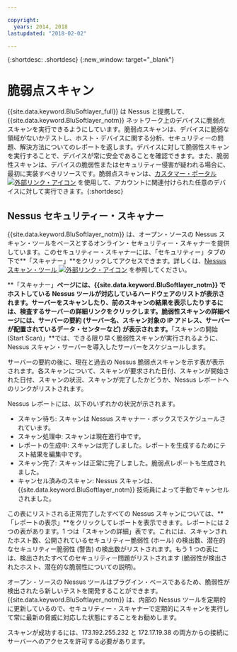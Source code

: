 ```yaml
---

copyright:
  years: 2014, 2018
lastupdated: "2018-02-02"

---
```


{:shortdesc: .shortdesc}
{:new_window: target="_blank"}

# 脆弱点スキャン
{{site.data.keyword.BluSoftlayer_full}} は Nessus と提携して、{{site.data.keyword.BluSoftlayer_notm}} ネットワーク上のデバイスに脆弱点スキャンを実行できるようにしています。脆弱点スキャンは、デバイスに脆弱な領域がないかテストし、ホスト・デバイスに関する分析、セキュリティーの問題、解決方法についてのレポートを返します。デバイスに対して脆弱性スキャンを実行することで、デバイスが常に安全であることを確認できます。また、脆弱性スキャンは、デバイスの脆弱性またはセキュリティー侵害が疑われる場合に、最初に実装すべきリソースです。脆弱点スキャンは、[カスタマー・ポータル ![外部リンク・アイコン](../../icons/launch-glyph.svg "外部リンク・アイコン")](https://control.softlayer.com/) を使用して、アカウントに関連付けられた任意のデバイスに対して実行できます。{:shortdesc}

## Nessus セキュリティー・スキャナー 
{{site.data.keyword.BluSoftlayer_notm}} は、オープン・ソースの Nessus スキャン・ツールをベースとするオンライン・セキュリティー・スキャナーを提供しています。このセキュリティー・スキャナーには、「セキュリティー」タブの下で**「スキャナー」**をクリックしてアクセスできます。詳しくは、[Nessus スキャン・ツール ![外部リンク・アイコン](../../icons/launch-glyph.svg "外部リンク・アイコン")](http://www.nessus.org/nessus/) を参照してください。

**「スキャナー」**ページには、{{site.data.keyword.BluSoftlayer_notm}} でホストしている Nessus ツールが対応しているハードウェアのリストが表示されます。サーバーをスキャンしたり、前のスキャンの結果を表示したりするには、検査するサーバーの詳細リンクをクリックします。脆弱性スキャンの詳細ページには、サーバーの要約 (サーバー名、スキャン対象の IP アドレス、サーバーが配置されているデータ・センターなど) が表示されます。**「スキャンの開始 (Start Scan)」**では、できる限り早く脆弱性スキャンが実行されるように、Nessus スキャン・サーバーを導入したサーバーをスケジュールします。

サーバーの要約の後に、現在と過去の Nessus 脆弱点スキャンを示す表が表示されます。各スキャンについて、スキャンが要求された日付、スキャンが開始された日付、スキャンの状況、スキャンが完了したかどうか、Nessus レポートへのリンクがリストされます。

Nessus レポートには、以下のいずれかの状況が示されます。

* スキャン待ち: スキャンは Nessus スキャナー・ボックスでスケジュールされています。
* スキャン処理中: スキャンは現在進行中です。
* レポートの生成中: スキャンは完了しました。レポートを生成するためにテスト結果を編集中です。
* スキャン完了: スキャンは正常に完了しました。脆弱点レポートも生成されました。
* キャンセル済みのスキャン: Nessus スキャンは、{{site.data.keyword.BluSoftlayer_notm}} 技術員によって手動でキャンセルされました。

この表にリストされる正常完了したすべての Nessus スキャンについては、**「レポートの表示」**をクリックしてレポートを表示できます。レポートには 2 つの表があります。1 つは「スキャンの詳細」表です。これには、スキャンされたホスト数、公開されているセキュリティー脆弱性 (ホール) の検出数、潜在的なセキュリティー脆弱性 (警告) の検出数がリストされます。もう 1 つの表には、検出されたすべてのセキュリティー問題がリストされます (脆弱性が検出されたホスト、潜在的な脆弱性についての説明)。

オープン・ソースの Nessus ツールはプラグイン・ベースであるため、脆弱性が検出されたら新しいテストを開発することができます。{{site.data.keyword.BluSoftlayer_notm}} は、内部の Nessus ツールを定期的に更新しているので、セキュリティー・スキャナーで定期的にスキャンを実行して常に最新の脅威に対応した状態にすることをお勧めします。

スキャンが成功するには、173.192.255.232 と 172.17.19.38 の両方からの接続にサーバーへのアクセスを許可する必要があります。
